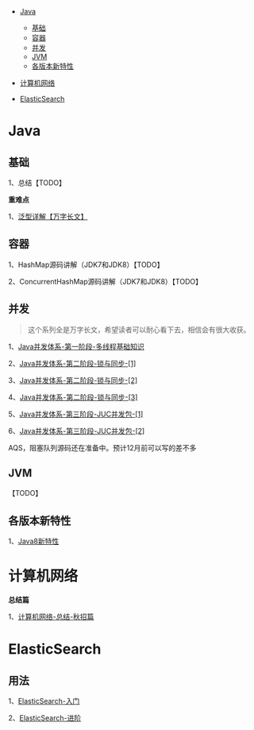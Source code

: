 

- [Java](#java)
  - [基础](#基础)
  - [容器](#容器)
  - [并发](#并发)
  - [JVM](#JVM)
  - [各版本新特性](#各版本新特性)

  

- [计算机网络](#计算机网络)

  

- [ElasticSearch](#ElasticSearch)



# Java

## 基础

1、总结【TODO】



**重难点**

1、[泛型详解【万字长文】](docs/Java/Basis/keyAndDifficultPoints/Generic/泛型.md) 



## 容器

1、HashMap源码讲解（JDK7和JDK8）【TODO】

2、ConcurrentHashMap源码讲解（JDK7和JDK8）【TODO】



## 并发

> 这个系列全是万字长文，希望读者可以耐心看下去，相信会有很大收获。

1、[Java并发体系-第一阶段-多线程基础知识](docs/Java/concurrency/Java并发体系-第一阶段-多线程基础知识.md)

2、[Java并发体系-第二阶段-锁与同步-[1]](docs/Java/concurrency/Java并发体系-第二阶段-锁与同步-[1].md)

3、[Java并发体系-第二阶段-锁与同步-[2]](docs/Java/concurrency/Java并发体系-第二阶段-锁与同步-[2].md)

4、[Java并发体系-第二阶段-锁与同步-[3]](docs/Java/concurrency/Java并发体系-第二阶段-锁与同步-[3].md)

5、[Java并发体系-第三阶段-JUC并发包-[1]](docs/Java/concurrency/Java并发体系-第三阶段-JUC并发包-[1].md)

6、[Java并发体系-第三阶段-JUC并发包-[2]](docs/Java/concurrency/Java并发体系-第三阶段-JUC并发包-[2].md)



AQS，阻塞队列源码还在准备中。预计12月前可以写的差不多



## JVM

【TODO】

## 各版本新特性

1、[Java8新特性](docs/Java/Basis/Java8_New_Features/Java8新特性.md)



# 计算机网络

**总结篇**

1、[计算机网络-总结-秋招篇](docs/Computer_NetWork/计算机网络-总结.md)





# ElasticSearch

## 用法

1、[ElasticSearch-入门](docs/ElasticSearch/usage/ElasticSearch-入门.md)

2、[ElasticSearch-进阶](docs/ElasticSearch/usage/ElasticSearch-进阶.md)